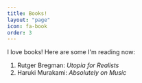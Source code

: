 ```yaml
---
title: Books!
layout: "page"
icon: fa-book
order: 3
---
```


I love books! Here are some I'm reading now:

1. Rutger Bregman: *Utopia for Realists*
2. Haruki Murakami: *Absolutely on Music*
